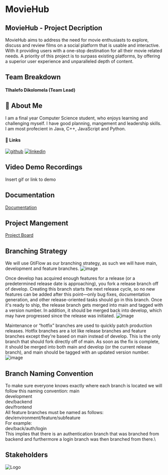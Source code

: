 # MovieHub



## MovieHub - Project Decription
MovieHub aims to address the need for movie enthusiasts to explore, discuss and review films on a social platform that is usable and interactive. With it providing users with a one-stop destination for all their movie related needs. A priority of this project is to surpass existing platforms, by offering a superior user experience and unparalleled depth of content.

## Team Breakdown
#### Tlhalefo Dikolomela (Team Lead)


## 🚀 About Me
I am a final year Computer Science student, who enjoys learning and challenging myself. I have good planning, mangement and leadership skills. I am most profecient in Java, C++, JavaScript and Python. 


#### 🔗 Links
[![github](https://img.shields.io/badge/github-000?style=for-the-badge&logo=github&logoColor=white)](https://github.com/tlh26 )
[![linkedin](https://img.shields.io/badge/linkedin-0A66C2?style=for-the-badge&logo=linkedin&logoColor=white)](https://www.linkedin.com/in/tlhalefo-dikolomela-222608202 )


## Video Demo Recordings 

Insert gif or link to demo


## Documentation

[Documentation](https://linktodocumentation)


## Project Mangement

[Project Board](https://github.com/orgs/COS301-SE-2024/projects/72)

## Branching Strategy
We will use GtiFlow as our branching strategy, as such we will have main, development and feature branches.
![image](https://github.com/COS301-SE-2024/MovieHub/assets/40609889/cd25443f-1e72-4d25-a7d6-37e84984c0e4)

Once develop has acquired enough features for a release (or a predetermined release date is approaching), you fork a release branch off of develop. Creating this branch starts the next release cycle, so no new features can be added after this point—only bug fixes, documentation generation, and other release-oriented tasks should go in this branch. Once it's ready to ship, the release branch gets merged into main and tagged with a version number. In addition, it should be merged back into develop, which may have progressed since the release was initiated.
![image](https://github.com/COS301-SE-2024/MovieHub/assets/40609889/a64330e9-8fd3-48f3-8dce-7a3c93a8fe36)

Maintenance or “hotfix” branches are used to quickly patch production releases. Hotfix branches are a lot like release branches and feature branches except they're based on main instead of develop. This is the only branch that should fork directly off of main. As soon as the fix is complete, it should be merged into both main and develop (or the current release branch), and main should be tagged with an updated version number.
![image](https://github.com/COS301-SE-2024/MovieHub/assets/40609889/062066e4-5dcd-48cc-ad5c-a620619435e8)

## Branch Naming Convention
To make sure everyone knows exactly where each branch is located we will follow this naming convention:
main\
development\
dev/backend\
dev/frontend\
All feature branches must be named as follows:\
dev/environment/feature/subfeature\
For example:\
dev/back/auth/login\
This implies that there is an authentication branch that was branched from backend and furthermore a login branch was then branched from there.\



## Stakeholders

![Logo](https://drive.google.com/uc?export=view&id=1MH_xi0pqxdvUpEHHQt90HbKpOWwae9Ss)



